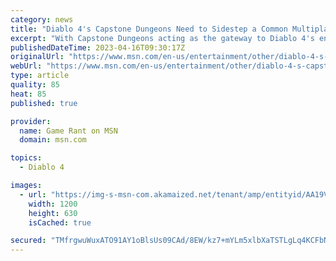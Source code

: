 ```yaml
---
category: news
title: "Diablo 4's Capstone Dungeons Need to Sidestep a Common Multiplayer Pitfall"
excerpt: "With Capstone Dungeons acting as the gateway to Diablo 4's endgame, Blizzard needs to ensure tackling them isn't harder than it needs to be."
publishedDateTime: 2023-04-16T09:30:17Z
originalUrl: "https://www.msn.com/en-us/entertainment/other/diablo-4-s-capstone-dungeons-need-to-sidestep-a-common-multiplayer-pitfall/ar-AA19VgVm"
webUrl: "https://www.msn.com/en-us/entertainment/other/diablo-4-s-capstone-dungeons-need-to-sidestep-a-common-multiplayer-pitfall/ar-AA19VgVm"
type: article
quality: 85
heat: 85
published: true

provider:
  name: Game Rant on MSN
  domain: msn.com

topics:
  - Diablo 4

images:
  - url: "https://img-s-msn-com.akamaized.net/tenant/amp/entityid/AA19VPfZ.img?h=630&w=1200&m=6&q=60&o=t&l=f&f=jpg&x=485&y=277"
    width: 1200
    height: 630
    isCached: true

secured: "TMfrgwuWuxATO91AY1oBlsUs09CAd/8EW/kz7+mYLm5xlbXaTSTLgLq4KCFbNyjnO/wWIiZgKeKdMfdNRMdXMCs8jnMPk5RNCHVVwIX70qE5PCc3PF/CikuVAVqsDPC+NWRiEGgyiqukqe26s6Z5MwXzBe0EK3RSSHlk88/LNWw0eCWF97I+10tsgPWy+O8O+vMtmgv5VobUPAQt5Lrl+VXWMQtucsdBOcaru21LollhZHijuxQ0t6X75SvQLytqnD04iFC6yb74ONAGMsq+ICrz6+R2e9Ak9uKFujpfVx6NiyOGBmpsQGGcrQGvASZVlaJlS2mMEB1i5BxSdnZ45nmBu1pUbLW4PBnVIJCCI+k=;npIv4vG/zGalTMLFe+HCdw=="
---
```


